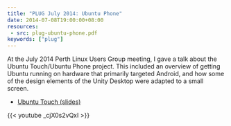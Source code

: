 ```yaml
---
title: "PLUG July 2014: Ubuntu Phone"
date: 2014-07-08T19:00:00+08:00
resources:
 - src: plug-ubuntu-phone.pdf
keywords: ["plug"]
---
```


At the July 2014 Perth Linux Users Group meeting, I gave a talk about
the Ubuntu Touch/Ubuntu Phone project.  This included an overview of
getting Ubuntu running on hardware that primarily targeted Android,
and how some of the design elements of the Unity Desktop were adapted
to a small screen.

<!--more-->

* [Ubuntu Touch (slides)](plug-ubuntu-phone.pdf)

{{< youtube _cjX0s2vQxI >}}
